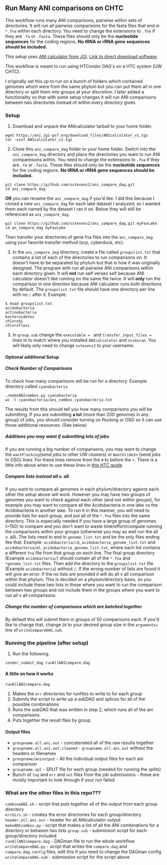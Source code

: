 ## Run Many ANI comparisons on CHTC

This workflow runs many ANI comparisons, pairwise within sets of directories.
It will run all pairwise comparisons for the fasta files that end in `*.fna` within each directory.
You need to change the extensions to `.fna` if they are `.fa` or `.fasta`.
These files should only be the **nucleotide sequences** for the coding regions.  **No tRNA or rRNA gene sequences should be included.**

This setup uses [ANI calculator from JGI](https://ani.jgi-psf.org/html/home.php?).
[Link to direct download software](https://ani.jgi-psf.org/download_files/ANIcalculator_v1.tgz).

This workflow is meant to run using HTCondor DAG's on a HTC system (UW CHTC).

I originally set this up to run on a bunch of folders which contained genomes which were from the same phylum but you can put them all in one directory or split them into groups at your discretion.  I later added a functionality so that with some setup changes it will run ANI comparisons between two directories instead of within every directory given.


### Setup
1. Download and unpack the ANIcalculator tarball to your home folder.
```
wget https://ani.jgi-psf.org/download_files/ANIcalculator_v1.tgz
tar -xzvf ANIcalculator_v1.tgz
```
2. Clone this `ani_compare_dag` folder to your home folder.  Switch into the `ani_compare_dag` directory and place the directories you want to run ANI compareisons within. You need to change the extensions to `.fna` if they are `.fa` or `.fasta`.  These files should only be the **nucleotide sequences** for the coding regions.  **No tRNA or rRNA gene sequences should be included.**
```
git clone https://github.com/sstevens2/ani_compare_dag.git
cd ani_compare_dag
```
**OR** you can rename the `ani_compare_dag` if you'd like.  I did this because I cloned a new `ani_compare_dag` for each lake dataset I analyzed, so I wanted them each named by the dataset I ran it on.  Below they will still be referenced as `ani_compare_dag`.
```
git clone https://github.com/sstevens2/ani_compare_dag.git myFavLake
cd an_compare_dag myFavLake
```
Then transfer your directories of gene fna files into the `ani_compare_dag` using your favorite transfer method (scp, cyberduck, etc).

3. In the `ani_compare_dag` directory, create a file called `groupslist.txt` that contains a list of each of the directories to run comparisons on. It doesn't have to be separated by phylum but that is how it was originally designed. The program with run all pairwise ANI comparisons within each directory given. It will **not** run self verses self because ANI calculator doesn't like running on the same file twice. It will **only** run the comparison in one direction because ANI calculator runs both directions by default.  The `groupslist.txt` file should have one directory per line with no `/` after it.  Example:
```
$ head groupslist.txt
acidobacteria
actinobacteria
bacteroidetes
chlorobi
chloroflexi
```
3. In `group.sub` change the `executable = ` and `transfer_input_files = ` lines in  to match where you installed `ANIcalculator` and `nsimscan`.  You will likely only need to change `sstevens2` to your username.

#### Optional additional Setup
##### Check Number of Comparisons
To check how many comparisons will be run for a directory.
Example directory called `cyanobacteria`
```
./makeANIcombos.py cyanobacteria
wc -l cyanobacteria/ani_combos_cyanobacteria.txt
```
The results from this should tell you how many comparisons you will be submitting.
If you are submitting **a lot** (more than 200 genomes in any group) of jobs, you should consider turning on flocking or OSG so it can use those additional resources. (See below) 

##### Additions you may want if submitting lots of jobs
If you are running a big number of comparisons, you may want to change the `wantFlocking`(send jobs to other UW clusters) or `WantGlideIn` (send jobs to OSG) lines.  For these lines remove from the `#` to before the `+`. There is a little info about when to use these lines in [this HTC guide](http://chtc.cs.wisc.edu/helloworld.shtml).  

##### Compare lists instead all v. all
If you want to compare all genomes in each phylum/directory against each other the setup above will work.
However you may have two groups of genomes you want to check against each other (and not within groups), for example you may want to compare all the Acidobacteria in one lake vs the Acidobacteria in another lake.
To run it in this manner, you will need to provide lists for each group, and put all of the `*.fna` files into the same directory. 
This is especially needed if you have a large group of genomes (>150) to compare and you don't want to waste time/effort/compute running the comparisons within your groups (otherwise you may as well run the all v. all). 
The lists need to end in `genome_list.txt` and be the only files ending like that. 
Example: `acidobacteria/cb_acidobacteria_genome_list.txt` and `acidobacteria/ml_acidobacteria_genome_list.txt`, where each list contains a different `fna` file from that group on each line.
The final group directory (Example `acidobacteria/`) should contain all of the `*.fna` and `*genome_list.txt` files. 
Then add the directory to the `groupslist.txt` file (Example `acidobacteria`) without `/`.
If the wrong number of lists are found it will give an error.
If the no lists are provided it will do all v all comparison within that phylum.
This is decided on a phylum/directory basis, so you could include these two lists in those where you want to run the comparison between two groups and not include them in the groups where you want to run all v all comparisons.

##### Change the number of comparisons which are batched together
By default this will submit them in groups of 50 comparisons each.  If you'd like to change that, change `50` to your desired group size in the `arguments=` line of `writeCompareDAG.sub`.


### Running the pipeline (after setup)
1. Run the following.
```
condor_submit_dag runAllANIcompare.dag
```

#### A little on how it works

`runAllANIcompare.dag` 
1. Makes the `err` directories for runfiles to write to for each group
2. Submits the script to write up a subDAG and splices for all of the possible combinations
3. Runs the subDAG that was written in step 2, which runs all of the ani comparisons.
4. Puts together the result files by group.

#### Output files
- `groupname.all.ani.out` - concatenated all of the raw results together
- `groupname.all.ani.out.cleaned` - `groupname.all.ani.out` without the headers or filenames
- `groupname/anioutput` - All the individual output files for each ani comparison
- `groupname.spl` - SPLIT file for each group (needed for running the splits)
- Bunch of `log` and `err` and `out` files from the job submissions - these are mostly important to look through if your run failed

### What are the other files in this repo???
`combineANI.sh` - script that puts together all of the output from each group directory  
`errdirs.sh` - creates the error directories for each group/directory  
`header.all.ani.out` - header for all ANIcalculator output  
`makeANIcombos.py` - script that makes a list of all the ANI combinations for a directory or between two lists
`group.sub` - submission script for each group/directory included  
`runAllANIcompare.dag` - DAGman file to run the whole workflow  
`writeCompareDAG.py` - script that writes the `compare.dag` and `compare.dag.config` files, edit this if you need to change the DAGman config  
`writeCompareDAG.sub` - submission script for the script above  

